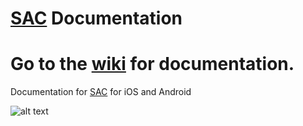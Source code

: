 # [SAC](https://www.sicklecellresearch.london) Documentation

# Go to the [wiki](https://github.com/CelestialInteractive/SAC/wiki) for documentation.

Documentation for [SAC](https://www.sicklecellresearch.london) for iOS and Android

![alt text](https://github.com/CelestialInteractive/SAC/35541603_10157502008168626_6068275523476258816_o.jpg)
